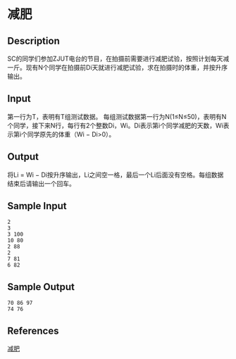# 减肥

## Description

SC的同学们参加ZJUT电台的节目，在拍摄前需要进行减肥试验，按照计划每天减一斤。现有N个同学在拍摄前Di天就进行减肥试验，求在拍摄时的体重，并按升序输出。

## Input

第一行为T，表明有T组测试数据。 每组测试数据第一行为N(1≤N≤50)，表明有N个同学，接下来N行，每行有2个整数Di，Wi。Di表示第i个同学减肥的天数，Wi表示第i个同学原先的体重（Wi − Di>0）。

## Output

将Li = Wi − Di按升序输出，Li之间空一格，最后一个Li后面没有空格。每组数据结束后请输出一个回车。

## Sample Input

```
2
3
3 100
10 80
2 88
2
7 81
6 82
```

## Sample Output

```
70 86 97
74 76
```

## References

[减肥](http://cpp.zjut.edu.cn/ShowProblem.aspx?ShowID=1096)
